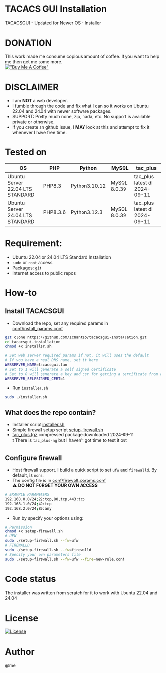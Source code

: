 # TACACS GUI Installation
TACACSGUI - Updated for Newer OS - Installer

# DONATION
This work made me consume copious amount of coffee. If you want to help me then get me some more.  
[!["Buy Me A Coffee"](https://www.buymeacoffee.com/assets/img/custom_images/orange_img.png)](https://buymeacoffee.com/vlab)

# DISCLAIMER
- I am **NOT** a web developer.
- I fumble through the code and fix what I can so it works on Ubuntu 22.04 and 24.04 with newer software packages.
- SUPPORT: Pretty much none, zip, nada, etc. No support is available private or otherwise.
- If you create an github issue, I **MAY** look at this and attempt to fix it whenever I have free time.

# Tested on

OS                                | PHP       | Python        | MySQL        | tac_plus
---                               | ---       | ---           | ---          | ---
Ubuntu Server 22.04 LTS STANDARD  | PHP8.3    | Python3.10.12 | MySQL 8.0.39 | tac_plus latest dl 2024-09-11
Ubuntu Server 24.04 LTS STANDARD  | PHP8.3.6  | Python3.12.3  | MySQL 8.0.39 | tac_plus latest dl 2024-09-11

# Requirement:
- Ubuntu 22.04 or 24.04 LTS Standard Installation
- `sudo` or `root` access
- Packages: `git`
- Internet access to public repos

# How-to
## Install TACACSGUI
- Download the repo, set any required params in  
[conf/install_params.conf](conf/install_params.conf)
```bash
git clone https://github.com/ichantio/tacacsgui-installation.git
cd tacacsgui-installation
chmod +x installer.sh

# Set web server required params if not, it will uses the default
# If you have a real DNS name, set it here
WEBSERVER_NAME=tacacsgui.lan
# Set to 1 will generate a self signed certificate
# Set to 0 will generate a key and csr for getting a certificate from a CA
WEBSERVER_SELFSIGNED_CERT=1
```

- Run `installer.sh`
```bash
sudo ./installer.sh
```
## What does the repo contain?
- Installer script [installer.sh](installer.sh)
- Simple firewall setup script [setup-firewall.sh](setup-firewall.sh)
- [tac_plus.tgz](tac_plug.tgz) compressed package downloaded 2024-09-11  
:exclamation: There is `tac_plus-ng` but I haven't got time to test it out

## Configure firewall
- Host firewall support.
I build a quick script to set `ufw` and `firewalld`. By default, is `none`.
- The config file is in [conf/firewall_params.conf](conf/firewall_params.conf)  
:warning: **DO NOT FORGET YOUR OWN ACCESS**
```bash
# EXAMPLE PARAMETERS
192.168.0.0/24;22:tcp,80,tcp,443:tcp
192.168.1.0/24;49:tcp
192.168.2.0/24;80:any
```

- Run by specify your options using:
```bash
# Permission
chmod +x setup-firewall.sh
# UFW
sudo ./setup-firewall.sh --fw=ufw
# FIREWALLD
sudo ./setup-firewall.sh --fw=firewalld
# Specify your own parameters file
sudo ./setup-firewall.sh --fw=ufw --fire=new-rule.conf
```

# Code status
The installer was written from scratch for it to work with Ubuntu 22.04 and 24.04

# License
[![License](https://img.shields.io/badge/License-Apache_2.0-blue.svg)](https://opensource.org/licenses/Apache-2.0)

# Author
@me
